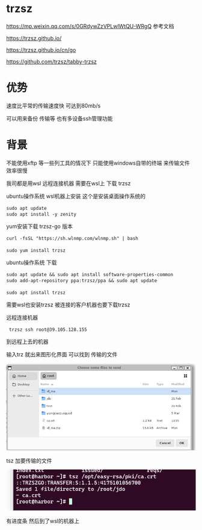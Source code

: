 # trzsz

https://mp.weixin.qq.com/s/0GRdywZzVPLwlWtQU-WRgQ  参考文档



https://trzsz.github.io/



https://trzsz.github.io/cn/go





https://github.com/trzsz/tabby-trzsz



# 优势

速度比平常的传输速度快 可达到80mb/s

可以用来备份 传输等  也有多设备ssh管理功能 



# 背景

 不能使用xftp 等一些列工具的情况下  只能使用windows自带的终端 来传输文件  效率很慢 

我司都是用wsl 远程连接机器  需要在wsl上 下载 trzsz 



ubuntu操作系统 wsl机器上安装   这个是安装桌面操作系统的

```plain
sudo apt update
sudo apt install -y zenity
```



yum安装下载 trzsz-go 版本 

```plain
curl -fsSL "https://sh.wlnmp.com/wlnmp.sh" | bash

sudo yum install trzsz
```

ubuntu操作系统 下载

```plain
sudo apt update && sudo apt install software-properties-common
sudo add-apt-repository ppa:trzsz/ppa && sudo apt update

sudo apt install trzsz
```



需要wsl也安装trzsz  被连接的客户机器也要下载trzsz  

远程连接机器 

```plain
 trzsz ssh root@39.105.128.155  
```

到远程上去的机器 

输入trz 就出来图形化界面 可以找到 传输的文件

![img](./assets/1741750969710-e7d80698-4003-4db3-bdc9-dc27ffd95a25.png)



tsz  加要传输的文件

![img](./assets/1741751035256-c20d86a2-9c57-440a-9fd6-77fe2391e966.png)

有进度条  然后到了wsl的机器上  







# 